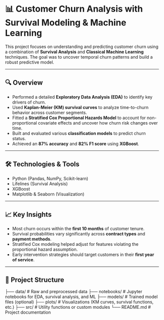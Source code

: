 # 📊 Customer Churn Analysis with Survival Modeling & Machine Learning

This project focuses on understanding and predicting customer churn using a combination of **Survival Analysis** and **Classical Machine Learning** techniques. The goal was to uncover temporal churn patterns and build a robust predictive model.

---

## 🔍 Overview

- Performed a detailed **Exploratory Data Analysis (EDA)** to identify key drivers of churn.
- Used **Kaplan-Meier (KM) survival curves** to analyze time-to-churn behavior across customer segments.
- Fitted a **Stratified Cox Proportional Hazards Model** to account for non-proportional covariate effects and uncover how churn risk changes over time.
- Built and evaluated various **classification models** to predict churn status.
- Achieved an **87% accuracy** and **82% F1 score** using **XGBoost**.

---

## 🛠️ Technologies & Tools

- Python (Pandas, NumPy, Scikit-learn)
- Lifelines (Survival Analysis)
- XGBoost
- Matplotlib & Seaborn (Visualization)

---

## 📈 Key Insights

- Most churn occurs within the **first 10 months** of customer tenure.
- Survival probabilities vary significantly across **contract types** and **payment methods**.
- Stratified Cox modeling helped adjust for features violating the proportional hazard assumption.
- Early intervention strategies should target customers in their **first year of service**.

---

## 📁 Project Structure
├── data/ # Raw and preprocessed data
├── notebooks/ # Jupyter notebooks for EDA, survival analysis, and ML
├── models/ # Trained model files (optional)
├── plots/ # Visualizations (KM curves, survival functions, etc.)
├── src/ # Utility functions or custom modules
└── README.md # Project documentation


